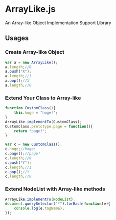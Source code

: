 ArrayLike.js
============

An Array-like Object Implementation Support Library


Usages
------

### Create Array-like Object

```js
var a = new ArrayLike();
a.length;//0
a.push("X");
a.length;//1
a.pop();//X
a.length;//0
```

### Extend Your Class to Array-like

```js
function CustomClass(){
	this.hoge = "hoge!";
}
ArrayLike.implementTo(CustomClass);
CustomClass.prototype.page = function(){
	return "page!";
}

var c = new CustomClass();
c.hoge;//hoge!
c.page();//page!
c.length;//0
c.push("Y");
c.length;//1
c.pop();//Y
c.length;//0
```

### Extend NodeList with Array-like methods

```js
ArrayLike.implementTo(NodeList);
document.querySelector("*").forEach(function(e){
	console.log(e.tagName);
});
```
